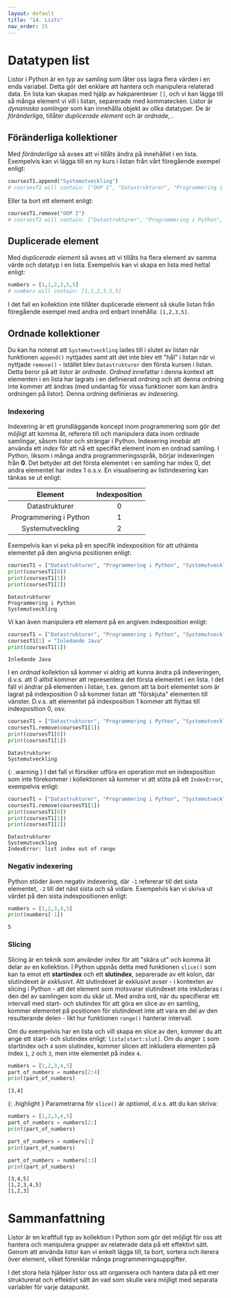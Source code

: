 ```yaml
---
layout: default
title: "14. Lists"
nav_order: 15
---
```

# Datatypen list
Listor i Python är en typ av samling som låter oss lagra flera värden i en enda variabel. Detta gör det enklare att hantera och manipulera relaterad data. En lista kan skapas med hjälp av hakparenteser `[]`, och vi kan lägga till så många element vi vill i listan, separerade med kommatecken. Listor är _dynamiska samlingar_ som kan innehålla objekt av olika datatyper. De är _föränderliga_, tillåter _duplicerade element_ och är _ordnade_, .

## Föränderliga kollektioner
Med _föränderliga_ så avses att vi tillåts ändra på innehållet i en lista. Exempelvis kan vi lägga till en ny kurs i listan från vårt föregående exempel enligt:
```python
coursesT1.append("Systemutveckling")
# coursesT1 will contain: ["OOP I", "Datastrukturer", "Programmering i Python", "Systemutveckling"]
```

Eller ta bort ett element enligt:
```python
coursesT1.remove("OOP I")
# coursesT1 will contain: ["Datastrukturer", "Programmering i Python", "Systemutveckling"]
```

## Duplicerade element
Med _duplicerade element_ så avses att vi tillåts ha flera element av samma värde och datatyp i en lista. Exempelvis kan vi skapa en lista med heltal enligt:
```python
numbers = [1,1,2,3,5,5]
# numbers will contain: [1,1,2,3,5,5]
```
I det fall en kollektion inte tillåter duplicerade element så skulle listan från föregående exempel med andra ord enbart innehålla: `[1,2,3,5]`.

## Ordnade kollektioner
Du kan ha noterat att `Systemutveckling` lades till i slutet av listan när funktionen `append()` nyttjades samt att det inte blev ett "hål" i listan när vi nyttjade `remove()` - istället blev `Datastrukturer` den första kursen i listan. Detta beror på att listor är _ordnade_. _Ordnad_ innefattar i denna kontext att elementen i en lista har lagrats i en definierad ordning och att denna ordning inte kommer att ändras (med undantag för vissa funktioner som kan ändra ordningen på listor). Denna ordning definieras av _indexering_.

### Indexering
Indexering är ett grundläggande koncept inom programmering som gör det möjligt att komma åt, referera till och manipulera data inom ordnade samlingar, såsom listor och strängar i Python. Indexering innebär att använda ett _index_ för att nå ett specifikt element inom en ordnad samling. I Python, liksom i många andra programmeringsspråk, börjar indexeringen från **0**. Det betyder att det första elementet i en samling har index 0, det andra elementet har index 1 o.s.v. En visualisering av listindexering kan tänkas se ut enligt:

| Element                | Indexposition |
| :-:| :-: | 
| Datastrukturer                | 0       | 
| Programmering i Python                 | 1       | 
| Systemutveckling  | 2       |

Exempelvis kan vi peka på en specifik indexposition för att uthämta elementet på den angivna positionen enligt: 
```python
coursesT1 = ["Datastrukturer", "Programmering i Python", "Systemutveckling"]
print(coursesT1[0])
print(coursesT1[1])
print(coursesT1[2])
```
<div class="code-example" markdown="1">
<pre><code>Datastrukturer
Programmering i Python
Systemutveckling</code></pre>
</div>

Vi kan även manipulera ett element på en angiven indexposition enligt:
```python
coursesT1 = ["Datastrukturer", "Programmering i Python", "Systemutveckling"]
coursesT1[1] = "Inledande Java"
print(coursesT1[1])
```
<div class="code-example" markdown="1">
<pre><code>Inledande Java
</code></pre>
</div>

I en _ordnad_ kollektion så kommer vi aldrig att kunna ändra på indexeringen, d.v.s. att 0 alltid kommer att representera det första elementet i en lista. I det fall vi ändrar på elementen i listan, t.ex. genom att ta bort elementet som är lagrat på indexposition 0 så kommer listan att "förskjuta" elementen till vänster. D.v.s. att elementet på indexposition 1 kommer att flyttas till indexposition 0, osv.
```python
coursesT1 = ["Datastrukturer", "Programmering i Python", "Systemutveckling"]
coursesT1.remove(coursesT1[1])
print(coursesT1[0])
print(coursesT1[1])
```
<div class="code-example" markdown="1">
<pre><code>Datastrukturer
Systemutveckling</code></pre>
</div>

{: .warning }
I det fall vi försöker utföra en operation mot en indexposition som inte förekommer i kollektionen så kommer vi att stöta på ett `IndexError`, exempelvis enligt:
```python
coursesT1 = ["Datastrukturer", "Programmering i Python", "Systemutveckling"]
coursesT1.remove(coursesT1[1])
print(coursesT1[0])
print(coursesT1[1])
print(coursesT1[2])
```
<div class="code-example" markdown="1">
<pre><code>Datastrukturer
Systemutveckling
IndexError: list index out of range</code></pre>
</div>

### Negativ indexering
Python stöder även negativ indexering, där `-1` refererar till det sista elementet, `-2` till det näst sista och så vidare. Exempelvis kan vi skriva ut värdet på den sista indexpositionen enligt:
```python
numbers = [1,2,3,4,5]
print(numbers[-1])
```
<div class="code-example" markdown="1">
<pre><code>5</code></pre>
</div>

### Slicing
Slicing är en teknik som använder index för att "skära ut" och komma åt delar av en kollektion. I Python uppnås detta med funktionen `slice()` som kan ta emot ett **startindex** och ett **slutindex**, separerade av ett kolon, där slutindexet är _exklusivt_. Att slutindexet är exklusivt avser - i kontexten av slicing i Python - att det element som motsvarar slutindexet inte inkluderas i den del av samlingen som du skär ut. Med andra ord, när du specifierar ett intervall med start- och slutindex för att göra en slice av en samling, kommer elementet på positionen för slutindexet inte att vara en del av den resulterande delen - likt hur funktionen `range()` hanterar intervall.

Om du exempelvis har en lista och vill skapa en slice av den, kommer du att ange ett start- och slutindex enligt: `lista[start:slut]`. Om du anger `1` som startindex och `4` som slutindex, kommer slicen att inkludera elementen på index `1`, `2` och `3`, men inte elementet på index `4`.
```python
numbers = [1,2,3,4,5]
part_of_numbers = numbers[2:4]
print(part_of_numbers)
```
<div class="code-example" markdown="1">
<pre><code>[3,4]</code></pre>
</div>

{: .highlight }
Parametrarna för `slice()` är _optional_, d.v.s. att du kan skriva:
```python
numbers = [1,2,3,4,5]
part_of_numbers = numbers[2:]
print(part_of_numbers)

part_of_numbers = numbers[:]
print(part_of_numbers)

part_of_numbers = numbers[:3]
print(part_of_numbers)
```
<div class="code-example" markdown="1">
<pre><code>[3,4,5]
[1,2,3,4,5]
[1,2,3]</code></pre>
</div>

# Sammanfattning
Listor är en kraftfull typ av kollektion i Python som gör det möjligt för oss att hantera och manipulera grupper av relaterade data på ett effektivt sätt. Genom att använda listor kan vi enkelt lägga till, ta bort, sortera och iterera över element, vilket förenklar många programmeringsuppgifter.

I det stora hela hjälper listor oss att organisera och hantera data på ett mer strukturerat och effektivt sätt än vad som skulle vara möjligt med separata variabler för varje datapunkt.